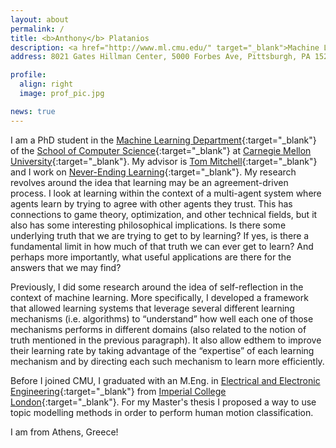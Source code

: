 ```yaml
---
layout: about
permalink: /
title: <b>Anthony</b> Platanios
description: <a href="http://www.ml.cmu.edu/" target="_blank">Machine Learning Department</a> • <a href="http://www.cs.cmu.edu/" target="_blank">School of Computer Science</a> • <a href="http://www.cmu.edu/" target="_blank">Carnegie Mellon University</a>
address: 8021 Gates Hillman Center, 5000 Forbes Ave, Pittsburgh, PA 15213

profile:
  align: right
  image: prof_pic.jpg

news: true
---
```


I am a PhD student in the [Machine Learning Department](http://www.ml.cmu.edu/){:target="_blank"} of the [School of Computer Science](https://www.scs.cmu.edu/){:target="_blank"} at [Carnegie Mellon University](http://www.cmu.edu/){:target="_blank"}. My advisor is [Tom Mitchell](http://www.cs.cmu.edu/~tom/){:target="_blank"} and I work on [Never-Ending Learning](http://rtw.ml.cmu.edu/rtw/){:target="_blank"}. My research revolves around the idea that learning may be an agreement-driven process. I look at learning within the context of a multi-agent system where agents learn by trying to agree with other agents they trust. This has connections to game theory, optimization, and other technical fields, but it also has some interesting philosophical implications. Is there some underlying truth that we are trying to get to by learning? If yes, is there a fundamental limit in how much of that truth we can ever get to learn? And perhaps more importantly, what useful applications are there for the answers that we may find?

Previously, I did some research around the idea of self-reflection in the context of machine learning. More specifically, I developed a framework that allowed learning systems that leverage several different learning mechanisms (i.e. algorithms) to “understand” how well each one of those mechanisms performs in different domains (also related to the notion of truth mentioned in the previous paragraph). It also allow edthem to improve their learning rate by taking advantage of the “expertise” of each learning mechanism and by directing each such mechanism to learn more efficiently.

Before I joined CMU, I graduated with an M.Eng. in [Electrical and Electronic Engineering](http://www.imperial.ac.uk/electrical-engineering){:target="_blank"} from [Imperial College London](https://www.imperial.ac.uk/){:target="_blank"}. For my Master's thesis I proposed a way to use topic modelling methods in order to perform human motion classification. 

I am from Athens, Greece!
